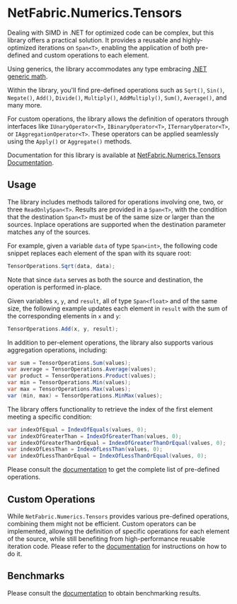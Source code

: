 # NetFabric.Numerics.Tensors

Dealing with SIMD in .NET for optimized code can be complex, but this library offers a practical solution. It provides a reusable and highly-optimized iterations on `Span<T>`, enabling the application of both pre-defined and custom operations to each element.

Using generics, the library accommodates any type embracing [.NET generic math](https://learn.microsoft.com/en-us/dotnet/standard/generics/math).

Within the library, you'll find pre-defined operations such as `Sqrt()`, `Sin()`, `Negate()`, `Add()`, `Divide()`, `Multiply()`, `AddMultiply()`, `Sum()`, `Average()`, and many more.

For custom operations, the library allows the definition of operators through interfaces like `IUnaryOperator<T>`, `IBinaryOperator<T>`, `ITernaryOperator<T>`, or `IAggregationOperator<T>`. These operators can be applied seamlessly using the `Apply()` or `Aggregate()` methods.

Documentation for this library is available at [NetFabric.Numerics.Tensors Documentation](https://netfabric.github.io/NetFabric.Numerics.Tensors/).

## Usage

The library includes methods tailored for operations involving one, two, or three `ReadOnlySpan<T>`. Results are provided in a `Span<T>`, with the condition that the destination `Span<T>` must be of the same size or larger than the sources. Inplace operations are supported when the destination parameter matches any of the sources.

For example, given a variable `data` of type `Span<int>`, the following code snippet replaces each element of the span with its square root:

```csharp
TensorOperations.Sqrt(data, data);
```

Note that since `data` serves as both the source and destination, the operation is performed in-place.

Given variables `x`, `y`, and `result`, all of type `Span<float>` and of the same size, the following example updates each element in `result` with the sum of the corresponding elements in `x` and `y`:

```csharp
TensorOperations.Add(x, y, result);
```

In addition to per-element operations, the library also supports various aggregation operations, including:

```csharp
var sum = TensorOperations.Sum(values);
var average = TensorOperations.Average(values);
var product = TensorOperations.Product(values);
var min = TensorOperations.Min(values);
var max = TensorOperations.Max(values);
var (min, max) = TensorOperations.MinMax(values);
```

The library offers functionality to retrieve the index of the first element meeting a specific condition:

```csharp
var indexOfEqual = IndexOfEquals(values, 0);
var indexOfGreaterThan = IndexOfGreaterThan(values, 0);
var indexOfGreaterThanOrEqual = IndexOfGreaterThanOrEqual(values, 0);
var indexOfLessThan = IndexOfLessThan(values, 0);
var indexOfLessThanOrEqual = IndexOfLessThanOrEqual(values, 0);
```

Please consult the [documentation](https://netfabric.github.io/NetFabric.Numerics.Tensors/api/NetFabric.Numerics.TensorOperations.html) to get the complete list of pre-defined operations.

## Custom Operations

While `NetFabric.Numerics.Tensors` provides various pre-defined operations, combining them might not be efficient. Custom operators can be implemented, allowing the definition of specific operations for each element of the source, while still benefiting from high-performance reusable iteration code. Please refer to the [documentation](https://netfabric.github.io/NetFabric.Numerics.Tensors/articles/Extending-the-library.html) for instructions on how to do it.

## Benchmarks

Please consult the [documentation](https://netfabric.github.io/NetFabric.Numerics.Tensors/articles/Benchmarks.html) to obtain benchmarking results.
